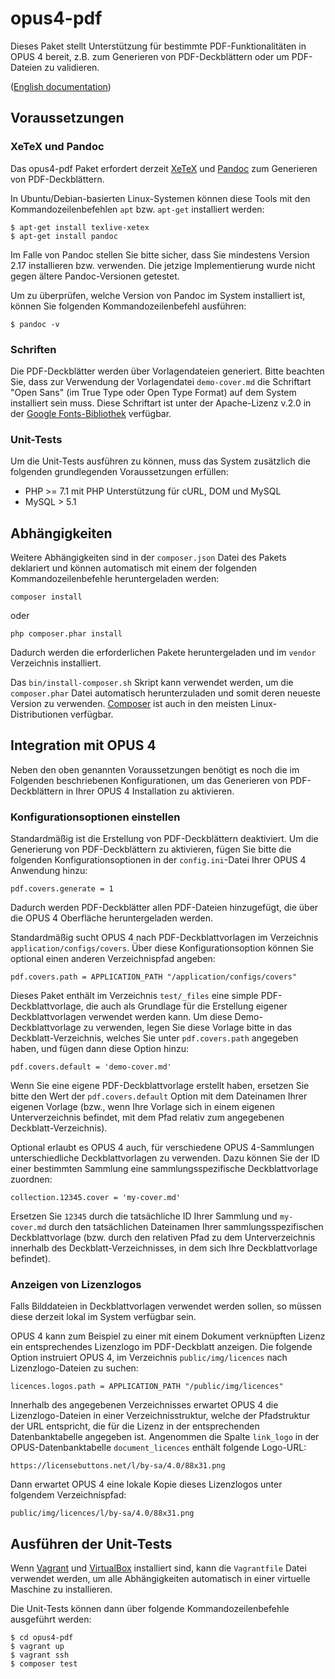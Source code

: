 # opus4-pdf

Dieses Paket stellt Unterstützung für bestimmte PDF-Funktionalitäten in OPUS 4 bereit, z.B. zum
Generieren von PDF-Deckblättern oder um PDF-Dateien zu validieren.

([English documentation](README.md))



## Voraussetzungen

### XeTeX und Pandoc

Das opus4-pdf Paket erfordert derzeit [XeTeX](https://xetex.sourceforge.net/) und
[Pandoc](https://pandoc.org/) zum Generieren von PDF-Deckblättern.

In Ubuntu/Debian-basierten Linux-Systemen können diese Tools mit den Kommandozeilenbefehlen
`apt` bzw. `apt-get` installiert werden:

    $ apt-get install texlive-xetex
    $ apt-get install pandoc

Im Falle von Pandoc stellen Sie bitte sicher, dass Sie mindestens Version 2.17 installieren bzw.
verwenden. Die jetzige Implementierung wurde nicht gegen ältere Pandoc-Versionen getestet.

Um zu überprüfen, welche Version von Pandoc im System installiert ist, können Sie folgenden
Kommandozeilenbefehl ausführen:

    $ pandoc -v


### Schriften

Die PDF-Deckblätter werden über Vorlagendateien generiert. Bitte beachten Sie, dass zur Verwendung
der Vorlagendatei `demo-cover.md` die Schriftart "Open Sans" (im True Type oder Open Type Format)
auf dem System installiert sein muss. Diese Schriftart ist unter der Apache-Lizenz v.2.0 in der
[Google Fonts-Bibliothek](https://fonts.google.com/specimen/Open+Sans) verfügbar.


### Unit-Tests

Um die Unit-Tests ausführen zu können, muss das System zusätzlich die folgenden grundlegenden
Voraussetzungen erfüllen:

- PHP >= 7.1 mit PHP Unterstützung für cURL, DOM und MySQL
- MySQL > 5.1



## Abhängigkeiten

Weitere Abhängigkeiten sind in der `composer.json` Datei des Pakets deklariert und können
automatisch mit einem der folgenden Kommandozeilenbefehle heruntergeladen werden:

    composer install
    
oder 

    php composer.phar install
    
Dadurch werden die erforderlichen Pakete heruntergeladen und im `vendor` Verzeichnis installiert.

Das `bin/install-composer.sh` Skript kann verwendet werden, um die `composer.phar` Datei automatisch
herunterzuladen und somit deren neueste Version zu verwenden. [Composer](https://getcomposer.org)
ist auch in den meisten Linux-Distributionen verfügbar.


## Integration mit OPUS 4

Neben den oben genannten Voraussetzungen benötigt es noch die im Folgenden beschriebenen
Konfigurationen, um das Generieren von PDF-Deckblättern in Ihrer OPUS 4 Installation zu aktivieren.


### Konfigurationsoptionen einstellen

Standardmäßig ist die Erstellung von PDF-Deckblättern deaktiviert. Um die Generierung von
PDF-Deckblättern zu aktivieren, fügen Sie bitte die folgenden Konfigurationsoptionen in der
`config.ini`-Datei Ihrer OPUS 4 Anwendung hinzu:

    pdf.covers.generate = 1

Dadurch werden PDF-Deckblätter allen PDF-Dateien hinzugefügt, die über die OPUS 4 Oberfläche
heruntergeladen werden.

Standardmäßig sucht OPUS 4 nach PDF-Deckblattvorlagen im Verzeichnis `application/configs/covers`.
Über diese Konfigurationsoption können Sie optional einen anderen Verzeichnispfad angeben:

    pdf.covers.path = APPLICATION_PATH "/application/configs/covers"

Dieses Paket enthält im Verzeichnis `test/_files` eine simple PDF-Deckblattvorlage, die auch als
Grundlage für die Erstellung eigener Deckblattvorlagen verwendet werden kann. Um diese
Demo-Deckblattvorlage zu verwenden, legen Sie diese Vorlage bitte in das Deckblatt-Verzeichnis,
welches Sie unter `pdf.covers.path` angegeben haben, und fügen dann diese Option hinzu:

    pdf.covers.default = 'demo-cover.md'

Wenn Sie eine eigene PDF-Deckblattvorlage erstellt haben, ersetzen Sie bitte den Wert der
`pdf.covers.default` Option mit dem Dateinamen Ihrer eigenen Vorlage (bzw., wenn Ihre Vorlage
sich in einem eigenen Unterverzeichnis befindet, mit dem Pfad relativ zum angegebenen
Deckblatt-Verzeichnis).

Optional erlaubt es OPUS 4 auch, für verschiedene OPUS 4-Sammlungen unterschiedliche
Deckblattvorlagen zu verwenden. Dazu können Sie der ID einer bestimmten Sammlung eine
sammlungsspezifische Deckblattvorlage zuordnen:

    collection.12345.cover = 'my-cover.md'

Ersetzen Sie `12345` durch die tatsächliche ID Ihrer Sammlung und `my-cover.md` durch den
tatsächlichen Dateinamen Ihrer sammlungsspezifischen Deckblattvorlage (bzw. durch den relativen Pfad
zu dem Unterverzeichnis innerhalb des Deckblatt-Verzeichnisses, in dem sich Ihre Deckblattvorlage
befindet).


### Anzeigen von Lizenzlogos

Falls Bilddateien in Deckblattvorlagen verwendet werden sollen, so müssen diese derzeit lokal im
System verfügbar sein.

OPUS 4 kann zum Beispiel zu einer mit einem Dokument verknüpften Lizenz ein entsprechendes
Lizenzlogo im PDF-Deckblatt anzeigen. Die folgende Option instruiert OPUS 4, im Verzeichnis
`public/img/licences` nach Lizenzlogo-Dateien zu suchen:

    licences.logos.path = APPLICATION_PATH "/public/img/licences"

Innerhalb des angegebenen Verzeichnisses erwartet OPUS 4 die Lizenzlogo-Dateien in einer
Verzeichnisstruktur, welche der Pfadstruktur der URL entspricht, die für die Lizenz in der
entsprechenden Datenbanktabelle angegeben ist. Angenommen die Spalte `link_logo` in der
OPUS-Datenbanktabelle `document_licences` enthält folgende Logo-URL:

    https://licensebuttons.net/l/by-sa/4.0/88x31.png

Dann erwartet OPUS 4 eine lokale Kopie dieses Lizenzlogos unter folgendem Verzeichnispfad:

    public/img/licences/l/by-sa/4.0/88x31.png



## Ausführen der Unit-Tests

Wenn [Vagrant](https://www.vagrantup.com/) und [VirtualBox](https://www.virtualbox.org/) installiert
sind, kann die `Vagrantfile` Datei verwendet werden, um alle Abhängigkeiten automatisch in einer
virtuelle Maschine zu installieren.

Die Unit-Tests können dann über folgende Kommandozeilenbefehle ausgeführt werden:

    $ cd opus4-pdf
    $ vagrant up
    $ vagrant ssh
    $ composer test

